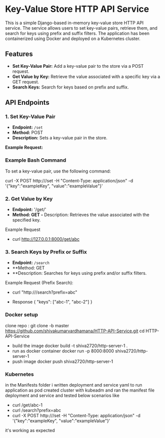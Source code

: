 # Key-Value Store HTTP API Service

This is a simple Django-based in-memory key-value store HTTP API service. The service allows users to set key-value pairs, retrieve them, and search for keys using prefix and suffix filters. The application has been containerized using Docker and deployed on a Kubernetes cluster.

## Features

- **Set Key-Value Pair:** Add a key-value pair to the store via a POST request.
- **Get Value by Key:** Retrieve the value associated with a specific key via a GET request.
- **Search Keys:** Search for keys based on prefix and suffix.

## API Endpoints

### 1. Set Key-Value Pair

- **Endpoint:** `/set`
- **Method:** POST
- **Description:** Sets a key-value pair in the store.

**Example Request:**

### Example Bash Command

To set a key-value pair, use the following command:


curl -X POST http://<your-domain-or-ip>/set -H "Content-Type: application/json" -d '{"key":"exampleKey", "value":"exampleValue"}'



 ### 2. Get Value by Key

  - **Endpoint:** '/get/<key>'
   - **Method: GET
   -** Description: Retrieves the value associated with the specified key.

Example Request
  -  curl http://127.0.0.1:8000/get/abc


### 3. Search Keys by Prefix or Suffix

  - **Endpoint:** `/search`
  - **Method: GET
  - **Description: Searches for keys using prefix and/or suffix filters.

Example Request (Prefix Search):
-  curl "http://<your-domain-or-ip>/search?prefix=abc"


- Response
{
    "keys": ["abc-1", "abc-2"]
}

### Docker setup 
clone repo : git clone -b master https://github.com/shivakumarvardhamana/HTTP-API-Service.git
cd HTTP-API-Service

- build the image
     docker build -t shiva2720/http-server-1 .
-  run as docker container
  docker run -p 8000:8000 shiva2720/http-server-1
- push image
   docker push shiva2720/http-server-1

### Kubernetes
in the Manifests folder i written deployment and service yaml to run application as pod
created cluster with kubeadm and ran the manifest file deployment and service and tested below scenarios like 
   - curl <load-balancer>/get/abc-1
   - curl <loadbalancer>/search?prefix=abc
   - curl -X POST http://<loadbalancer>/set -H "Content-Type: application/json" -d '{"key":"exampleKey", "value":"exampleValue"}'

it's working as expected
 
